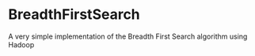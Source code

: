 BreadthFirstSearch
==================

A very simple implementation of the Breadth First Search algorithm using Hadoop